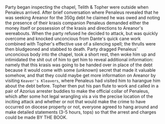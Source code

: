 Party began inspecting the chapel, Telith & Topher were outside when Penaleus arrived. After brief conversation where Penaleus revealed that he was seeking Areanor for the 350g debt he claimed he was owed and noting the presence of their krasis companion Penaleus demanded either the money itself or possession of the krasis and directions to Areanor's wereabouts. When the party refused he decided to attack, but was quickly overcome and knocked unconcious from Dante's quick cane work combined with Topher's effective use of a silencing spell; the thrulls were then bludgeoned and stabbed to death. Party dragged Penaleus' unconcious body into the chapel, took a short rest, then woke him up and intimidated the shit out of him to get him to reveal additional information: namely that this krasis was going to be handed over in place of the debt because it would come with some (unknown) secret that made it valuable somehow, and that they could maybe get more information on Areanor by visiting `Keaver's Kleavers`, where Penaleus had visited him to harangue him about the debt before. Topher then put his pan flute to work and called in a pair of Azorius arrester buddies to make the official collar of Penaleus, which after some hot legal wrangling vis a vis the precise location of the inciting attack and whether or not that would make the crime to have occurred on diocese property or not, everyone agreed to hang around and make detailed statements (3-5 hours, tops) so that the arrest and charges could be made BY THE BOOK.